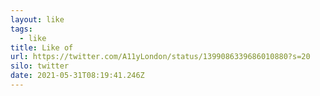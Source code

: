```yaml
---
layout: like
tags:
  - like
title: Like of
url: https://twitter.com/A11yLondon/status/1399086339686010880?s=20
silo: twitter
date: 2021-05-31T08:19:41.246Z
---
```

